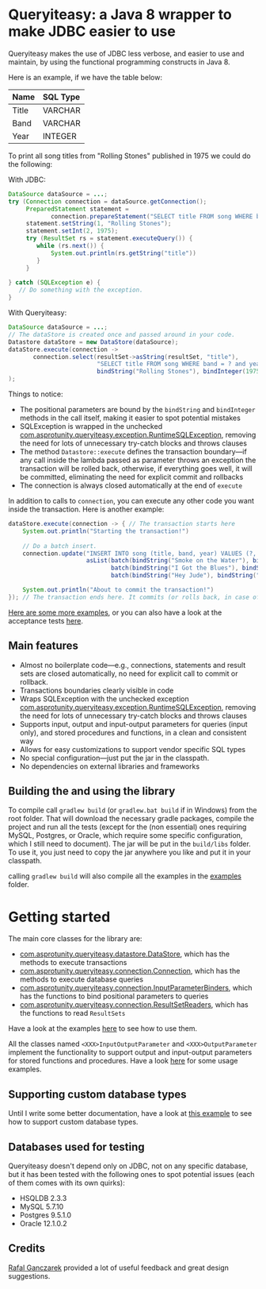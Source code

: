 # Queryiteasy: a Java 8 wrapper to make JDBC easier to use

Queryiteasy makes the use of JDBC less verbose, and easier to use and maintain, by using the functional programming constructs in Java 8.

Here is an example, if we have the table below:

|Name  |SQL Type|
|:-----|:-------|
|Title |VARCHAR |
|Band  |VARCHAR |
|Year  |INTEGER |

To print all song titles from "Rolling Stones" published in 1975 we could do the following:

With JDBC:
```java
DataSource dataSource = ...;
try (Connection connection = dataSource.getConnection();
     PreparedStatement statement = 
            connection.prepareStatement("SELECT title FROM song WHERE band = ? and year = ?")) {
     statement.setString(1, "Rolling Stones");
     statement.setInt(2, 1975);
     try (ResultSet rs = statement.executeQuery()) {
        while (rs.next()) {
            System.out.println(rs.getString("title"))
        }
     }
     
} catch (SQLException e) {
   // Do something with the exception.
}
```

With Queryiteasy:
```java
DataSource dataSource = ...;
// The dataStore is created once and passed around in your code.
Datastore dataStore = new DataStore(dataSource);
dataStore.execute(connection -> 
       connection.select(resultSet->asString(resultSet, "title"),
                         "SELECT title FROM song WHERE band = ? and year = ?", 
                         bindString("Rolling Stones"), bindInteger(1975)).forEach(System.out::println)
);
```

Things to notice:

* The positional parameters are bound by the `bindString` and `bindInteger` methods in the call itself, making it easier to spot potential mistakes
* SQLException is wrapped in the unchecked [com.asprotunity.queryiteasy.exception.RuntimeSQLException](src/main/java/com/asprotunity/queryiteasy/exception/RuntimeSQLException.java), removing the need for lots of unnecessary try-catch blocks and throws clauses
* The method `Datastore::execute` defines the transaction boundary—if any call inside the lambda passed as parameter throws an exception the transaction will be rolled back, otherwise, if everything goes well, it will be committed, eliminating the need for explicit commit and rollbacks
* The connection is always closed automatically at the end of `execute`

In addition to calls to `connection`, you can execute any other code you want inside the transaction. Here is another example:
```java
dataStore.execute(connection -> { // The transaction starts here
    System.out.println("Starting the transaction!")
    
    // Do a batch insert.
    connection.update("INSERT INTO song (title, band, year) VALUES (?, ?, ?)",
                      asList(batch(bindString("Smoke on the Water"), bindString("Deep Purple"), bindInteger(1973)),
                             batch(bindString("I Got the Blues"), bindString("Rolling Stones"), bindInteger(null)),
                             batch(bindString("Hey Jude"), bindString("Beatles"), bindInteger(1968))));

    System.out.println("About to commit the transaction!")
}); // The transaction ends here. It commits (or rolls back, in case of errors) automatically.
```

[Here are some more examples](examples/src/main/java/com/asprotunity/queryiteasy/examples), or you can also have a look at the acceptance tests 
[here](src/acceptanceTest/java/com/asprotunity/queryiteasy/acceptance_tests/QueriesTest.java).

## Main features ##

* Almost no boilerplate code—e.g., connections, statements and result sets are closed automatically, no need for explicit call to commit or rollback.
* Transactions boundaries clearly visible in code
* Wraps SQLException with the unchecked exception [com.asprotunity.queryiteasy.exception.RuntimeSQLException](src/main/java/com/asprotunity/queryiteasy/exception/RuntimeSQLException.java), removing the need for lots of unnecessary try-catch blocks and throws clauses
* Supports input, output and input-output parameters for queries (input only), and stored procedures and functions, in a clean and consistent way
* Allows for easy customizations to support vendor specific SQL types
* No special configuration—just put the jar in the classpath.
* No dependencies on external libraries and frameworks


## Building the and using the library
To compile call `gradlew build` (or `gradlew.bat build` if in Windows) from the root folder. That will download the necessary
gradle packages, compile the project and run all the tests (except for the (non essential) ones requiring MySQL, Postgres, or Oracle, which require some specific configuration, which I still need to document). The jar will be put in the `build/libs` folder.
To use it, you just need to copy the jar anywhere you like and put it in your classpath.

calling `gradlew build` will also compile all the examples in the [examples](examples/src/main/java/com/asprotunity/queryiteasy/examples) folder.

# Getting started

The main core classes for the library are:

* [com.asprotunity.queryiteasy.datastore.DataStore](src/main/java/com/asprotunity/queryiteasy/datastore/DataStore.java), which has the methods to execute transactions
* [com.asprotunity.queryiteasy.connection.Connection](src/main/java/com/asprotunity/queryiteasy/connection/Connection.java), which has the methods to execute database queries
* [com.asprotunity.queryiteasy.connection.InputParameterBinders](src/main/java/com/asprotunity/queryiteasy/connection/InputParameterBinders.java), which has the functions to bind positional parameters to queries
* [com.asprotunity.queryiteasy.connection.ResultSetReaders](src/main/java/com/asprotunity/queryiteasy/connection/ResultSetReaders.java), which has the functions to read `ResultSets`

Have a look at the examples [here](src/main/java/com/asprotunity/queryiteasy/examples/) to see how to use them. 

All the classes named `<XXX>InputOutputParameter` and `<XXX>OutputParameter` implement the functionality to support output and input-output parameters for stored functions and procedures. Have a look [here](examples/src/main/java/com/asprotunity/queryiteasy/examples/StoredProceduresAndFunctionsExample.java) for some usage examples.

## Supporting custom database types

Until I write some better documentation, have a look at [this example](examples/src/main/java/com/asprotunity/queryiteasy/examples/CustomPostgresBindersReadersAndParametersExample.java) to see how to support custom database types.

## Databases used for testing

Queryiteasy doesn't depend only on JDBC, not on any specific database, but it has been tested with the following ones to spot potential issues (each of them comes with its own quirks):

 * HSQLDB 2.3.3
 * MySQL 5.7.10
 * Postgres 9.5.1.0
 * Oracle 12.1.0.2

## Credits ##

[Rafal Ganczarek](https://github.com/ganczarek) provided a lot of useful feedback and great design suggestions.

